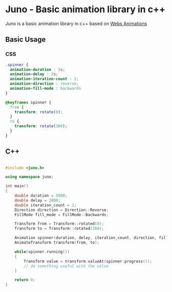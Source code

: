 # Juno - Basic animation library in c++

Juno is a basic animation library in c++ based on [Webs Animations](https://drafts.csswg.org/web-Animations)

## Basic Usage

### CSS

```css
.spinner {
  animation-duration : 5s;
  animation-delay : 2s;
  animation-iteration-count : 2;
  animation-direction : reverse;
  animation-fill-mode : backwards
}

@keyframes spinner {
  from {
    transform: rotate(0);
  }
  to {
    transform: rotate(360);
  }
}
```

## C++

```cpp

#include <juno.h>

using namespace juno;

int main()
{
    double duration = 5000;
    double delay = 2000;
    double iteration_count = 2;
    Direction direction = Direction::Reverse;
    FillMode fill_mode = FillMode::Backwards;

    Transform from = Transform::rotated(0);
    Transform to = Transform::rotated(360);

    Animation spinner(duration, delay, iteration_count, direction, fill_mode);
    AnimateTransform transform(from, to);

    while(spinner.running())
    {
        Transform value = transform.valueAt(spinner.progress());
        // do something useful with the value
    }

    return 0;
}
```
